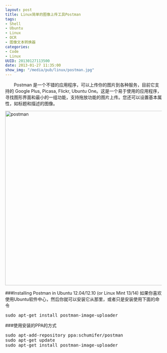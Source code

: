 ```yaml
--- 
layout: post
title: Linux简单的图像上传工具Postman
tags: 
- Shell
- Ubuntu
- Linux
- OCR
- 图像文本转换器
categories:
- Code
- Linux
UUID: 20130127113500
date: 2013-01-27 11:35:00
show_img: "/media/pub/linux/postman.jpg"
---
```


　　Postman 是一个不错的应用程序，可以上传你的图片到各种服务，目前它支持的 Google Plus, Picasa, Flickr, Ubuntu One。这是一个易于使用的应用程序，寻找图形界面和最小的一组功能，支持拖放功能的图片上传。您还可以设置基本属性，如标题和描述的图像。

<a href="{{site.url}}/media/pub/linux/postman.jpg" alt="postman" target="_bank">
<img src="{{site.url}}/media/pub/linux/postman.jpg" width="560px"  alt="postman" />
</a>

###Installing Postman in Ubuntu 12.04/12.10 (or Linux Mint 13/14)
如果你喜欢使用Ubuntu软件中心，然后你就可以安装它从那里，或者只是安装使用下面的命令
<pre id="bash">
sudo apt-get install postman-image-uploader
</pre>

###使用安装的PPA的方式
<pre id="bash">
sudo apt-add-repository ppa:schumifer/postman
sudo apt-get update
sudo apt-get install postman-image-uploader
</pre>



